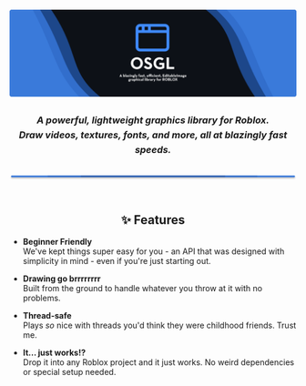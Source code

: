 <h3 align="center">
  <img src="gh/Banner.svg" alt="OSGL Banner">
  <div style="margin: 24px 0;">
    <h4 align="center" style="margin: 0; line-height: 1.6;">
      <i>A powerful, lightweight graphics library for Roblox.<br>
      Draw videos, textures, fonts, and more, all at <b>blazingly fast</b> speeds.</i>
    </h4>
  </div>
  <img src="gh/Seperation.svg" alt="Section divider" style="margin: 8px 0 24px;">
</h3>

<div align="center">

## ✨ Features

<div style="max-width: 800px; margin: 0 auto; text-align: left;">

- **Beginner Friendly**  
  We've kept things super easy for you - an API that was designed with simplicity in mind - even if you're just starting out.

- **Drawing go brrrrrrrr**  
  Built from the ground to handle whatever you throw at it with no problems.

- **Thread-safe**  
  Plays *so* nice with threads you'd think they were childhood friends. Trust me. 

- **It... just works!?**  
  Drop it into any Roblox project and it just works. No weird dependencies or special setup needed.

</div>
